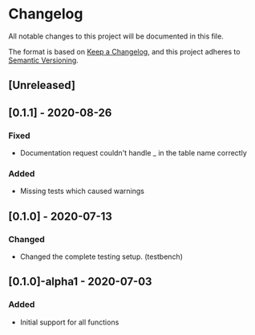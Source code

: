 # Changelog
All notable changes to this project will be documented in this file.

The format is based on [Keep a Changelog](https://keepachangelog.com/en/1.0.0/),
and this project adheres to [Semantic Versioning](https://semver.org/spec/v2.0.0.html).

## [Unreleased]
## [0.1.1] - 2020-08-26
### Fixed
- Documentation request couldn't handle _ in the table name correctly
### Added
- Missing tests which caused warnings

## [0.1.0] - 2020-07-13
### Changed
- Changed the complete testing setup. (testbench)

## [0.1.0]-alpha1 - 2020-07-03
### Added
- Initial support for all functions

